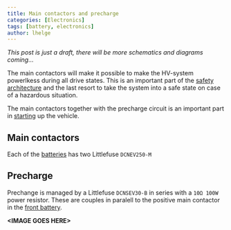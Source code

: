 ```yaml
---
title: Main contactors and precharge
categories: [Electronics]
tags: [battery, electronics]
author: lhelge
---
```


*This post is just a draft, there will be more schematics and diagrams coming...*

The main contactors will make it possible to make the HV-system powerlkess during all drive states. This is an important part of the [safety architecture](/posts/safety_architecture) and the last resort to take the system into a safe state on case of a hazardous situation.

The main contactors together with the precharge circuit is an important part in [starting](/posts/vcm_requirements/#functional-states) up the vehicle.


## Main contactors
Each of the [batteries](/posts/batteries) has two Littlefuse `DCNEV250-M`

## Precharge
Prechange is managed by a Littlefuse `DCNSEV30-B` in series with a `10Ω 100W` power resistor. These are couples in paralell to the positive main contactor in the [front battery](/posts/batteries/#front-battery).

**&lt;IMAGE GOES HERE&gt;**
